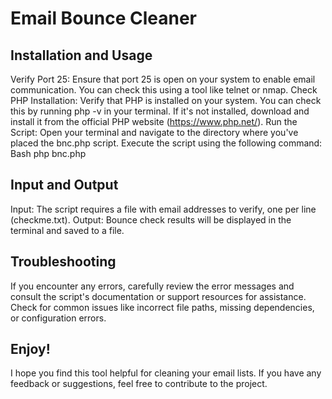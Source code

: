 # Email Bounce Cleaner

## Installation and Usage
Verify Port 25:
Ensure that port 25 is open on your system to enable email communication. You can check this using a tool like telnet or nmap.
Check PHP Installation:
Verify that PHP is installed on your system. You can check this by running php -v in your terminal. If it's not installed, download and install it from the official PHP website (https://www.php.net/).
Run the Script:
Open your terminal and navigate to the directory where you've placed the bnc.php script.
Execute the script using the following command:
Bash
php bnc.php


## Input and Output

Input: The script requires a file with email addresses to verify, one per line (checkme.txt).
Output: Bounce check results will be displayed in the terminal and saved to a file.

## Troubleshooting
If you encounter any errors, carefully review the error messages and consult the script's documentation or support resources for assistance.
Check for common issues like incorrect file paths, missing dependencies, or configuration errors.

## Enjoy!
I hope you find this tool helpful for cleaning your email lists. If you have any feedback or suggestions, feel free to contribute to the project.
